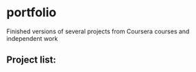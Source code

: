 # portfolio
Finished versions of several projects from Coursera courses and independent work

## Project list:

